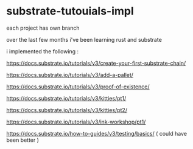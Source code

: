 # substrate-tutouials-impl

each project has own branch 

over the last few months i've been learning rust and substrate 

i implemented the following :

https://docs.substrate.io/tutorials/v3/create-your-first-substrate-chain/

https://docs.substrate.io/tutorials/v3/add-a-pallet/

https://docs.substrate.io/tutorials/v3/proof-of-existence/

https://docs.substrate.io/tutorials/v3/kitties/pt1/

https://docs.substrate.io/tutorials/v3/kitties/pt2/

https://docs.substrate.io/tutorials/v3/ink-workshop/pt1/

https://docs.substrate.io/how-to-guides/v3/testing/basics/ ( could have been better )
